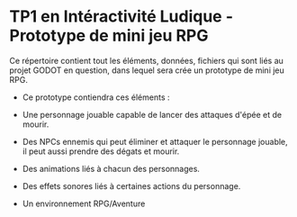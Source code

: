 # TP1 en Intéractivité Ludique - Prototype de mini jeu RPG

Ce répertoire contient tout les éléments, données, fichiers qui sont liés au projet GODOT en question, dans lequel sera crée un prototype de mini jeu RPG.

- Ce prototype contiendra ces éléments :

- Une personnage jouable capable de lancer des attaques d'épée et de mourir.
- Des NPCs ennemis qui peut éliminer et attaquer le personnage jouable, il peut aussi prendre des dégats et mourir.
- Des animations liés à chacun des personnages.
- Des effets sonores liés à certaines actions du personnage.
- Un environnement RPG/Aventure

